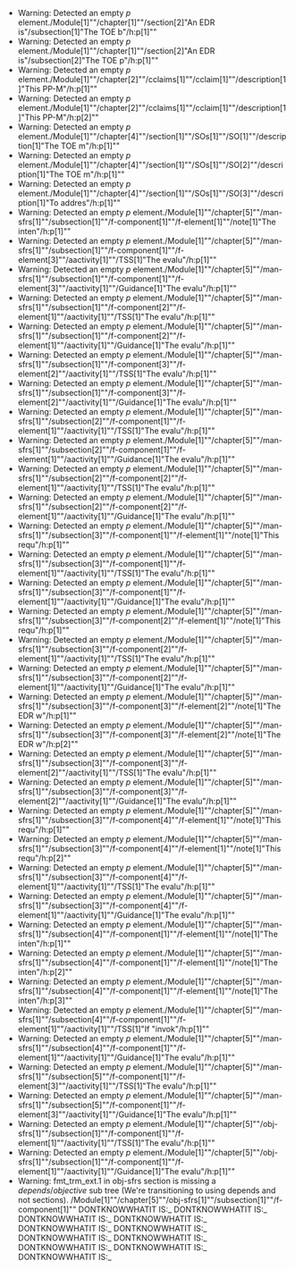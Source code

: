 * Warning: Detected an empty _p_ element./Module[1]""/chapter[1]""/section[2]"An EDR is"/subsection[1]"The TOE b"/h:p[1]""
* Warning: Detected an empty _p_ element./Module[1]""/chapter[1]""/section[2]"An EDR is"/subsection[2]"The TOE p"/h:p[1]""
* Warning: Detected an empty _p_ element./Module[1]""/chapter[2]""/cclaims[1]""/cclaim[1]""/description[1]"This PP-M"/h:p[1]""
* Warning: Detected an empty _p_ element./Module[1]""/chapter[2]""/cclaims[1]""/cclaim[1]""/description[1]"This PP-M"/h:p[2]""
* Warning: Detected an empty _p_ element./Module[1]""/chapter[4]""/section[1]""/SOs[1]""/SO[1]""/description[1]"The TOE m"/h:p[1]""
* Warning: Detected an empty _p_ element./Module[1]""/chapter[4]""/section[1]""/SOs[1]""/SO[2]""/description[1]"The TOE m"/h:p[1]""
* Warning: Detected an empty _p_ element./Module[1]""/chapter[4]""/section[1]""/SOs[1]""/SO[3]""/description[1]"To addres"/h:p[1]""
* Warning: Detected an empty _p_ element./Module[1]""/chapter[5]""/man-sfrs[1]""/subsection[1]""/f-component[1]""/f-element[1]""/note[1]"The inten"/h:p[1]""
* Warning: Detected an empty _p_ element./Module[1]""/chapter[5]""/man-sfrs[1]""/subsection[1]""/f-component[1]""/f-element[3]""/aactivity[1]""/TSS[1]"The evalu"/h:p[1]""
* Warning: Detected an empty _p_ element./Module[1]""/chapter[5]""/man-sfrs[1]""/subsection[1]""/f-component[1]""/f-element[3]""/aactivity[1]""/Guidance[1]"The evalu"/h:p[1]""
* Warning: Detected an empty _p_ element./Module[1]""/chapter[5]""/man-sfrs[1]""/subsection[1]""/f-component[2]""/f-element[1]""/aactivity[1]""/TSS[1]"The evalu"/h:p[1]""
* Warning: Detected an empty _p_ element./Module[1]""/chapter[5]""/man-sfrs[1]""/subsection[1]""/f-component[2]""/f-element[1]""/aactivity[1]""/Guidance[1]"The evalu"/h:p[1]""
* Warning: Detected an empty _p_ element./Module[1]""/chapter[5]""/man-sfrs[1]""/subsection[1]""/f-component[3]""/f-element[2]""/aactivity[1]""/TSS[1]"The evalu"/h:p[1]""
* Warning: Detected an empty _p_ element./Module[1]""/chapter[5]""/man-sfrs[1]""/subsection[1]""/f-component[3]""/f-element[2]""/aactivity[1]""/Guidance[1]"The evalu"/h:p[1]""
* Warning: Detected an empty _p_ element./Module[1]""/chapter[5]""/man-sfrs[1]""/subsection[2]""/f-component[1]""/f-element[1]""/aactivity[1]""/TSS[1]"The evalu"/h:p[1]""
* Warning: Detected an empty _p_ element./Module[1]""/chapter[5]""/man-sfrs[1]""/subsection[2]""/f-component[1]""/f-element[1]""/aactivity[1]""/Guidance[1]"The evalu"/h:p[1]""
* Warning: Detected an empty _p_ element./Module[1]""/chapter[5]""/man-sfrs[1]""/subsection[2]""/f-component[2]""/f-element[1]""/aactivity[1]""/TSS[1]"The evalu"/h:p[1]""
* Warning: Detected an empty _p_ element./Module[1]""/chapter[5]""/man-sfrs[1]""/subsection[2]""/f-component[2]""/f-element[1]""/aactivity[1]""/Guidance[1]"The evalu"/h:p[1]""
* Warning: Detected an empty _p_ element./Module[1]""/chapter[5]""/man-sfrs[1]""/subsection[3]""/f-component[1]""/f-element[1]""/note[1]"This requ"/h:p[1]""
* Warning: Detected an empty _p_ element./Module[1]""/chapter[5]""/man-sfrs[1]""/subsection[3]""/f-component[1]""/f-element[1]""/aactivity[1]""/TSS[1]"The evalu"/h:p[1]""
* Warning: Detected an empty _p_ element./Module[1]""/chapter[5]""/man-sfrs[1]""/subsection[3]""/f-component[1]""/f-element[1]""/aactivity[1]""/Guidance[1]"The evalu"/h:p[1]""
* Warning: Detected an empty _p_ element./Module[1]""/chapter[5]""/man-sfrs[1]""/subsection[3]""/f-component[2]""/f-element[1]""/note[1]"This requ"/h:p[1]""
* Warning: Detected an empty _p_ element./Module[1]""/chapter[5]""/man-sfrs[1]""/subsection[3]""/f-component[2]""/f-element[1]""/aactivity[1]""/TSS[1]"The evalu"/h:p[1]""
* Warning: Detected an empty _p_ element./Module[1]""/chapter[5]""/man-sfrs[1]""/subsection[3]""/f-component[2]""/f-element[1]""/aactivity[1]""/Guidance[1]"The evalu"/h:p[1]""
* Warning: Detected an empty _p_ element./Module[1]""/chapter[5]""/man-sfrs[1]""/subsection[3]""/f-component[3]""/f-element[2]""/note[1]"The EDR w"/h:p[1]""
* Warning: Detected an empty _p_ element./Module[1]""/chapter[5]""/man-sfrs[1]""/subsection[3]""/f-component[3]""/f-element[2]""/note[1]"The EDR w"/h:p[2]""
* Warning: Detected an empty _p_ element./Module[1]""/chapter[5]""/man-sfrs[1]""/subsection[3]""/f-component[3]""/f-element[2]""/aactivity[1]""/TSS[1]"The evalu"/h:p[1]""
* Warning: Detected an empty _p_ element./Module[1]""/chapter[5]""/man-sfrs[1]""/subsection[3]""/f-component[3]""/f-element[2]""/aactivity[1]""/Guidance[1]"The evalu"/h:p[1]""
* Warning: Detected an empty _p_ element./Module[1]""/chapter[5]""/man-sfrs[1]""/subsection[3]""/f-component[4]""/f-element[1]""/note[1]"This requ"/h:p[1]""
* Warning: Detected an empty _p_ element./Module[1]""/chapter[5]""/man-sfrs[1]""/subsection[3]""/f-component[4]""/f-element[1]""/note[1]"This requ"/h:p[2]""
* Warning: Detected an empty _p_ element./Module[1]""/chapter[5]""/man-sfrs[1]""/subsection[3]""/f-component[4]""/f-element[1]""/aactivity[1]""/TSS[1]"The evalu"/h:p[1]""
* Warning: Detected an empty _p_ element./Module[1]""/chapter[5]""/man-sfrs[1]""/subsection[3]""/f-component[4]""/f-element[1]""/aactivity[1]""/Guidance[1]"The evalu"/h:p[1]""
* Warning: Detected an empty _p_ element./Module[1]""/chapter[5]""/man-sfrs[1]""/subsection[4]""/f-component[1]""/f-element[1]""/note[1]"The inten"/h:p[1]""
* Warning: Detected an empty _p_ element./Module[1]""/chapter[5]""/man-sfrs[1]""/subsection[4]""/f-component[1]""/f-element[1]""/note[1]"The inten"/h:p[2]""
* Warning: Detected an empty _p_ element./Module[1]""/chapter[5]""/man-sfrs[1]""/subsection[4]""/f-component[1]""/f-element[1]""/note[1]"The inten"/h:p[3]""
* Warning: Detected an empty _p_ element./Module[1]""/chapter[5]""/man-sfrs[1]""/subsection[4]""/f-component[1]""/f-element[1]""/aactivity[1]""/TSS[1]"If "invok"/h:p[1]""
* Warning: Detected an empty _p_ element./Module[1]""/chapter[5]""/man-sfrs[1]""/subsection[4]""/f-component[1]""/f-element[1]""/aactivity[1]""/Guidance[1]"The evalu"/h:p[1]""
* Warning: Detected an empty _p_ element./Module[1]""/chapter[5]""/man-sfrs[1]""/subsection[5]""/f-component[1]""/f-element[3]""/aactivity[1]""/TSS[1]"The evalu"/h:p[1]""
* Warning: Detected an empty _p_ element./Module[1]""/chapter[5]""/man-sfrs[1]""/subsection[5]""/f-component[1]""/f-element[3]""/aactivity[1]""/Guidance[1]"The evalu"/h:p[1]""
* Warning: Detected an empty _p_ element./Module[1]""/chapter[5]""/obj-sfrs[1]""/subsection[1]""/f-component[1]""/f-element[1]""/aactivity[1]""/TSS[1]"The evalu"/h:p[1]""
* Warning: Detected an empty _p_ element./Module[1]""/chapter[5]""/obj-sfrs[1]""/subsection[1]""/f-component[1]""/f-element[1]""/aactivity[1]""/Guidance[1]"The evalu"/h:p[1]""
* Warning: fmt_trm_ext.1 in obj-sfrs section is missing a _depends_/_objective_ sub tree (We're transitioning to using depends and not sections). /Module[1]""/chapter[5]""/obj-sfrs[1]""/subsection[1]""/f-component[1]""
DONTKNOWWHATIT IS:_
DONTKNOWWHATIT IS:_
DONTKNOWWHATIT IS:_
DONTKNOWWHATIT IS:_
DONTKNOWWHATIT IS:_
DONTKNOWWHATIT IS:_
DONTKNOWWHATIT IS:_
DONTKNOWWHATIT IS:_
DONTKNOWWHATIT IS:_
DONTKNOWWHATIT IS:_
DONTKNOWWHATIT IS:_
